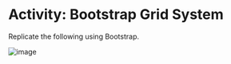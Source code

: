 # Activity: Bootstrap Grid System

Replicate the following using Bootstrap.

![image](https://kodego.instructure.com/courses/163/files/20402/preview)